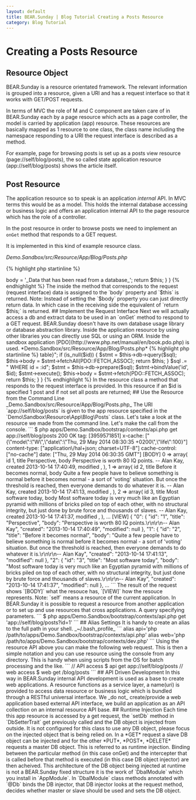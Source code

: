 ```yaml
---
layout: default
title: BEAR.Sunday | Blog Tutorial Creating a Posts Resource
category: Blog Tutorial
---
```


# Creating a Posts Resource

## Resource Object 

BEAR.Sunday is a resource orientated framework. The relevant information is grouped into a resource, given a URI and has a request interface so that it works with GET/POST requests.

In terms of MVC the role of M and C component are taken care of in BEAR.Sunday each by a page resource which acts as a page controller, the model is carried by application (app) resource. These resources are basically mapped as 1 resource to one class, the class name including the namespace responding to a URI the request interface is described as a method.

For example, page for browsing posts is set up as a posts view resource (page://self/blog/posts), the so called state application resource (app://self/blog/posts) shows the article itself.  

## Post Resource 

The application resource so to speak is an application *internal* API. In MVC terms this would be as a model. This holds the internal database accessing or business logic and offers an application internal API to the page resource which has the role of a controller.

In the post resource in order to browse posts we need to implement an `onGet` method that responds to a GET request.

It is implemented in this kind of example resource class.

*Demo.Sandbox/src/Resource/App/Blog/Posts.php*

{% highlight php startinline %}
<?php

namespace Demo\Sandbox\Resource\App\Blog;

use BEAR\Resource\ResourceObject;

class Posts extends ResourceObject
{
    public function onGet($id = null)
    {
        $this->body = '_Data that has been read from a database_';
        return $this;
    }
}
{% endhighlight %}

The inside the method that corresponds to the request (request interface) data is assigned to the `body` property and `$this` is returned.
 
Note: Instead of setting the `$body` property you can just directly return data. In which case in the receiving side the equivalent of `return $this;` is returned.

## Implement the Request Interface 

Next we will actually access a db and extract data to be used in an `onGet` method to respond to a GET request.

BEAR.Sunday doesn't have its own database usage library or database abstraction library. Inside the application resource by using other libraries you can directly use SQL or using an ORM. Inside the sandbox application [PDO](http://www.php.net/manual/en/book.pdo.php) is used.

*Demo.Sandbox/src/Resource/App/Blog/Posts.php*

{% highlight php startinline %}
<?php

namespace Demo\Sandbox\Resource\App\Blog;

use BEAR\Resource\ResourceObject;
use BEAR\Package\Module\Database\Dbal\Setter\DbSetterTrait;
use BEAR\Resource\Code;
use PDO;
use BEAR\Sunday\Annotation\Db;

/**
 * @Db
 */
class Posts extends ResourceObject
{
    use DbSetterTrait;

    /**
     * Current time
     *
     * @var string
     */
    public $time;

    /**
     * @var string
     */
    protected $table = 'posts';

    /**
     * @param int $id
     */
    public function onGet($id = null)
    {
        $sql = "SELECT id, title, body, created, modified FROM {$this->table}";
        if (is_null($id)) {
            $stmt = $this->db->query($sql);
            $this->body = $stmt->fetchAll(PDO::FETCH_ASSOC);

            return $this;
        }

        $sql .= " WHERE id = :id";
        $stmt = $this->db->prepare($sql);
        $stmt->bindValue('id', $id);
        $stmt->execute();
        $this->body = $stmt->fetch(PDO::FETCH_ASSOC);

        return $this;
    }
}
{% endhighlight %}

In the resource class a method that responds to the request interface is provided. In this resource if an $id is specified 1 post and if not set all posts are returned;

## Use the Resource from the Command Line 

_Demo.Sandbox/src/Resource/App/Blog/Posts.php_

The URI `app://self/blog/posts` is given to the app resource specified in the `Demo\Sandbox\Resource\App\Blog\Posts` class.

Let's take a look at the resource we made from the command line.

Let's make the call from the console.

```
$ php apps/Demo.Sandbox/bootstrap/contexts/api.php get app://self/blog/posts

200 OK
tag: [3959571851]
x-cache: ["{\"mode\":\"W\",\"date\":\"Thu, 29 May 2014 08:30:35 +0200\",\"life\":100}"]
content-type: ["application\/hal+json; charset=UTF-8"]
cache-control: ["no-cache"]
date: ["Thu, 29 May 2014 06:30:35 GMT"]
[BODY]
0 => array(
  id 1,
  title Perspective,
  body Perspective is worth 80 IQ points.

-- Alan Kay,
  created 2013-10-14 17:40:49,
  modified ,
),
1 => array(
  id 2,
  title Before it becomes normal,
  body Quite a few people have to believe something is normal before it becomes normal - a sort of 'voting' situation. But once the threshold is reached, then everyone demands to do whatever it is.

-- Alan Kay,
  created 2013-10-14 17:41:13,
  modified ,
),
2 => array(
  id 3,
  title Most software today,
  body Most software today is very much like an Egyptian pyramid with millions of bricks piled on top of each other, with no structural integrity, but just done by brute force and thousands of slaves.

-- Alan Kay,
  created 2013-10-14 17:41:37,
  modified ,
),
...
[VIEW]
{
    "0": {
        "id": "1",
        "title": "Perspective",
        "body": "Perspective is worth 80 IQ points.\r\n\r\n-- Alan Kay",
        "created": "2013-10-14 17:40:49",
        "modified": null
    },
    "1": {
        "id": "2",
        "title": "Before it becomes normal",
        "body": "Quite a few people have to believe something is normal before it becomes normal - a sort of 'voting' situation. But once the threshold is reached, then everyone demands to do whatever it is.\r\n\r\n-- Alan Kay",
        "created": "2013-10-14 17:41:13",
        "modified": null
    },
    "2": {
        "id": "3",
        "title": "Most software today",
        "body": "Most software today is very much like an Egyptian pyramid with millions of bricks piled on top of each other, with no structural integrity, but just done by brute force and thousands of slaves.\r\n\r\n-- Alan Kay",
        "created": "2013-10-14 17:41:37",
        "modified": null
    },
...
```

The result of the request shows `[BODY]` what the resouce has, `[VIEW]` how the resouce represents.

Note: `self` means a resource of the current application. In BEAR.Sunday it is possible to request a resource from another application or to set up and use resources that cross applications.

A query specifying parameters.

```
$ php apps/Demo.Sandbox/bootstrap/contexts/api.php get 'app://self/blog/posts?id=1'
```

## Alias Settings 

It is handy to create an alias to the full path in your shell. 

_~/.bash_profile_

```
alias api='php /path/to/apps/Demo.Sandbox/bootstrap/contexts/api.php'
alias web='php /path/to/apps/Demo.Sandbox/bootstrap/contexts/dev.php'
```

Using the resource API above you can make the following web request. This is then a simple notation and you can use resource using the console from any directory. This is handy when using scripts from the OS for batch processing and the like.

```
// API access
$ api get app://self/blog/posts

// web access
$ web get /blog/posts
```

## API Driven Development 

In this way in BEAR.Sunday internal API development is used as a base to create web applications. A resource functions as a service layer, a name(uri) is provided to access data resource or business logic which is bundled through a RESTful universal interface.

We _do not_ create/provide a web application based external API interface, we build an application as an API collection on an internal resource API base. 

## Runtime Injection 

Each time this app resource is accessed by a get request, the `setDb` method in `DbSetterTrait` get previously called and the DB object is injected from outside. It is not configured for this class to use any DB object, please focus on the injected object that is being relied on. In a *GET* request a slave DB object can be injected and for the other *PUT*, *POST*, *DELETE* requests a master DB object.

This is referred to as runtime injection. Binding between the particular method (in this case onGet) and the intercepter that is called before that method is executed (in this case DB object injector) are then acheived.

This architecture of the DB object being injected at runtime is not a BEAR.Sunday fixed structure it is the work of `DbalModule` which you install in `AppModule`. In  `DbalModule` class methods annotated with `@Db` binds the DB injector, that DB injector looks at the request method, decides whether master or slave should be used and sets the DB object.
